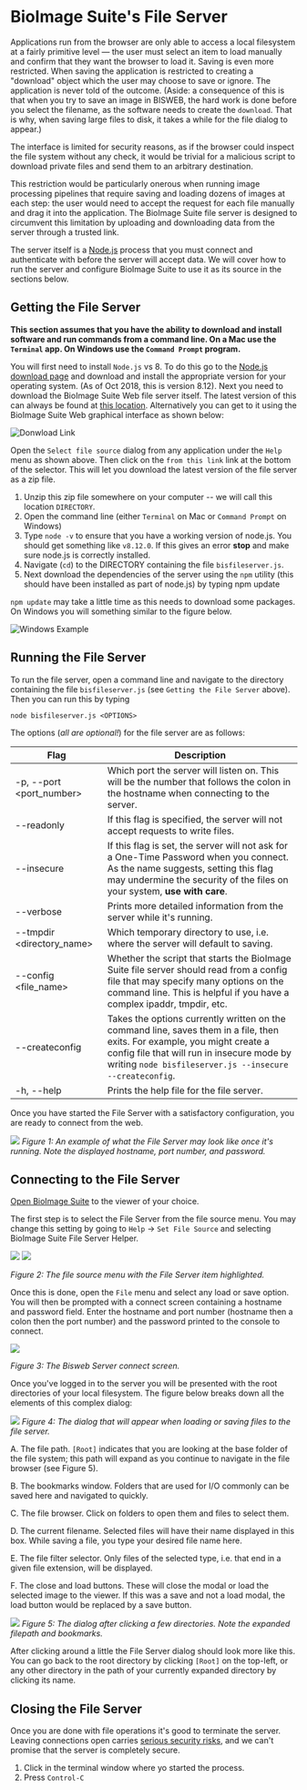 # BioImage Suite's File Server

Applications run from the browser are only able to access a local filesystem at a fairly primitive level — the user must select an item to load manually and confirm that they want the browser to load it. Saving is even more restricted. When saving the application is restricted to creating a "download" object which the user may choose to save or ignore. The application is never told of the outcome. (Aside: a consequence of this is that when you try to save an image in BISWEB, the hard work is done before you select the filename, as the software needs to create the `download`. That is why, when saving large files to disk, it takes a while for the file dialog to appear.)

 The interface is  limited for security reasons, as if the browser could inspect the file system without any check, it would be trivial for a malicious script to download private files and send them to an arbitrary destination. 

This restriction would be particularly onerous when running image processing pipelines that require saving and loading dozens of images at each step: the user would need to accept the request for each file manually and drag it into the application. The BioImage Suite file server is designed to circumvent this limitation by uploading and downloading data from the server through a trusted link. 

The server itself is a [Node.js](https://nodejs.org/en/) process that you must connect and authenticate with before the server will accept data. We will cover how to run the server and configure BioImage Suite to use it as its source in the sections below.


## Getting the File Server

__This section assumes that you have the ability to download and install software and run commands from a command line. On a Mac use the `Terminal` app. On Windows use the `Command Prompt` program.__

You will first need to install `Node.js` vs 8. To do this go to the [Node.js download page](https://nodejs.org/en/download/) and download and install the appropriate version for your operating system. (As of Oct 2018, this is version 8.12). Next you need to download the BioImage Suite Web file server itself. The latest version of this can always be found at [this location](https://bioimagesuiteweb.github.io/webapp/server.zip). Alternatively you can get to it using the BioImage Suite Web graphical interface as shown below:

![Donwload Link](./FileserverImages/getfileserver.png)

Open the `Select file source` dialog from any application under the `Help` menu as shown above. Then click on the `from this link` link at the bottom of the selector. This will let you download the latest version of the file server as a zip file.

1. Unzip this zip file somewhere on your computer -- we will call this location `DIRECTORY`. 
2. Open the command line (either `Terminal` on Mac or `Command Prompt` on Windows)
3. Type `node -v` to ensure that you have a working version of node.js. You should get something like `v8.12.0`. If this gives an error __stop__ and make sure node.js is correctly installed.
3. Navigate (`cd`) to the DIRECTORY containing the file `bisfileserver.js`.
4. Next download the dependencies of the server using the `npm` utility (this should have been installed as part of node.js) by typing
    npm update

`npm update` may take a little time as this needs to download some packages. On Windows you will something similar to the figure below.

![Windows Example](./FileserverImages/windowscmd.png)


## Running the File Server

To run the file server, open a command line and navigate to the directory containing the file `bisfileserver.js` (see `Getting the File Server` above). Then you can run this by typing

    node bisfileserver.js <OPTIONS> 

The options (_all are optional!_) for the file server are as follows:

Flag | Description | 
-|-
 -p, --port <port_number> | Which port the server will listen on. This will be the number that follows the colon in the hostname when connecting to the server.
 --readonly | If this flag is specified, the server will not accept requests to write files. 
--insecure | If this flag is set, the server will not ask for a One-Time Password when you connect. As the name suggests, setting this flag may undermine the security of the files on your system, __use with care__.
--verbose | Prints more detailed information from the server while it's running. 
--tmpdir <directory_name> | Which temporary directory to use, i.e. where the server will default to saving. 
--config <file_name> | Whether the script that starts the BioImage Suite file server should read from a config file that may specify many options on the command line. This is helpful if you have a complex ipaddr, tmpdir, etc.
--createconfig | Takes the options currently written on the command line, saves them in a file, then exits. For example, you might create a config file that will run in insecure mode by writing `node bisfileserver.js --insecure --createconfig`.
-h, --help | Prints the help file for the file server.

Once you have started the File Server with a satisfactory configuration, you are ready to connect from the web.

![](./FileserverImages/FileServerOutput.png)
_Figure 1: An example of what the File Server may look like once it's running. Note the displayed hostname, port number, and password._ 

## Connecting to the File Server

[Open BioImage Suite](https://bioimagesuiteweb.github.io/unstableapp/) to the viewer of your choice. 

The first step is to select the File Server from the file source menu. You may change this setting by going to `Help` -> `Set File Source` and selecting BioImage Suite File Server Helper. 

![](./FileserverImages/FileSourceMenu.png)
![](./FileserverImages/FileSourceRadio.png)

_Figure 2: The file source menu with the File Server item highlighted._ 


Once this is done, open the `File` menu and select any load or save option. You will then be prompted with a connect screen containing a hostname and password field. Enter the hostname and port number (hostname then a colon then the port number) and the password printed to the console to connect. 

![](./FileserverImages/BiswebServerConnectScreen.png)

_Figure 3: The Bisweb Server connect screen._

Once you've logged in to the server you will be presented with the root directories of your local filesystem. The figure below breaks down all the elements of this complex dialog:

![](./FileserverImages/AnnotatedFileserverLoadImageScreen.png)
_Figure 4: The dialog that will appear when loading or saving files to the file server._ 


A. The file path. `[Root]` indicates that you are looking at the base     folder of the file system; this path will expand as you continue to navigate in the file browser (see Figure 5).

B. The bookmarks window. Folders that are used for I/O commonly can be saved here and navigated to quickly.

C. The file browser. Click on folders to open them and files to select them. 

D. The current filename. Selected files will have their name displayed in this box. While saving a file, you type your desired file name here. 

E. The file filter selector. Only files of the selected type, i.e. that end in a given file extension, will be displayed. 

F. The close and load buttons. These will close the modal or load the selected image to the viewer. If this was a save and not a load modal, the load button would be replaced by a save button.

![](./FileserverImages/FileserverLoadImageInProgress.png)
_Figure 5: The dialog after clicking a few directories. Note the expanded filepath and bookmarks._ 

After clicking around a little the File Server dialog should look more like this. You can go back to the root directory by clicking `[Root]` on the top-left, or any other directory in the path of your currently expanded directory by clicking its name. 

<a ref='closing-the-file-server'></a>
## Closing the File Server

Once you are done with file operations it's good to terminate the server. Leaving connections open carries [serious security risks](https://superuser.com/questions/82488/why-is-it-bad-to-have-open-ports), and we can't promise that the server is completely secure.

1. Click in the terminal window where yo started the process.
2. Press `Control-C`
